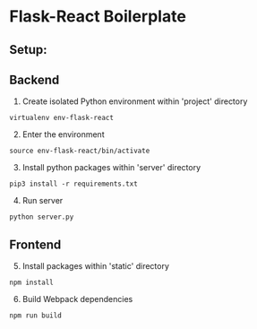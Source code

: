 # Flask-React Boilerplate

## Setup:

## Backend

1) Create isolated Python environment within 'project' directory

```
virtualenv env-flask-react
```

2) Enter the environment

```
source env-flask-react/bin/activate
```

3) Install python packages within 'server' directory

```
pip3 install -r requirements.txt
```

4) Run server

```
python server.py
```

## Frontend

5) Install packages within 'static' directory

```
npm install
```

6) Build Webpack dependencies

```
npm run build
```
